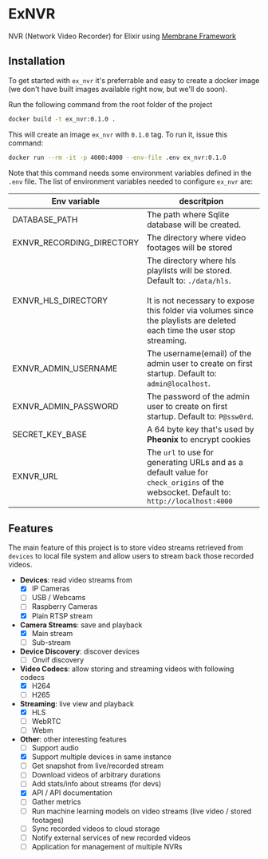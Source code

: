 # ExNVR

NVR (Network Video Recorder) for Elixir using [Membrane Framework](https://github.com/membraneframework)

## Installation

To get started with `ex_nvr` it's preferrable and easy to create a docker image (we don't have built images available right now, but we'll do soon).

Run the following command from the root folder of the project
```bash
docker build -t ex_nvr:0.1.0 .
```

This will create an image `ex_nvr` with `0.1.0` tag. To run it, issue this command:
```bash
docker run --rm -it -p 4000:4000 --env-file .env ex_nvr:0.1.0
```

Note that this command needs some environment variables defined in the `.env` file. The list of environment 
variables needed to configure `ex_nvr` are:

| **Env variable** | **descritpion** |
|------------------|-----------------|
| DATABASE_PATH    | The path where Sqlite database will be created. |
| EXNVR_RECORDING_DIRECTORY | The directory where video footages will be stored |
| EXNVR_HLS_DIRECTORY | The directory where hls playlists will be stored. Default to: `./data/hls`. <br/><br/>It is not necessary to expose this folder via volumes since the playlists are deleted each time the user stop streaming.
| EXNVR_ADMIN_USERNAME | The username(email) of the admin user to create on first startup. Default to: `admin@localhost`. |
| EXNVR_ADMIN_PASSWORD | The password of the admin user to create on first startup. Default to: `P@ssw0rd`. |
| SECRET_KEY_BASE  | A 64 byte key that's used by **Pheonix** to encrypt cookies |
| EXNVR_URL | The `url` to use for generating URLs and as a default value for `check_origins` of the websocket. Default to: `http://localhost:4000` |

## Features

The main feature of this project is to store video streams retrieved from `devices` to local file system and allow users to stream back those recorded videos.  

 * **Devices**: read video streams from
   - [x] IP Cameras
   - [ ] USB / Webcams
   - [ ] Raspberry Cameras
   - [x] Plain RTSP stream

* **Camera Streams**: save and playback
   - [x] Main stream
   - [ ] Sub-stream

* **Device Discovery**: discover devices
   - [ ] Onvif discovery

* **Video Codecs**: allow storing and streaming videos with following codecs
   - [x] H264
   - [ ] H265

* **Streaming**: live view and playback
   - [x] HLS
   - [ ] WebRTC
   - [ ] Webm

* **Other**: other interesting features
   - [ ] Support audio
   - [x] Support multiple devices in same instance
   - [ ] Get snapshot from live/recorded stream
   - [ ] Download videos of arbitrary durations
   - [ ] Add stats/info about streams (for devs)
   - [x] API / API documentation
   - [ ] Gather metrics
   - [ ] Run machine learning models on video streams (live video / stored footages)
   - [ ] Sync recorded videos to cloud storage
   - [ ] Notify external services of new recorded videos
   - [ ] Application for management of multiple NVRs